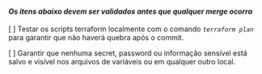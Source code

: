 #### _Os itens abaixo devem ser validados antes que qualquer merge ocorra_

[ ] Testar os scripts terraform localmente com o comando _`terraform plan`_ para garantir que não haverá quebra após o commit.

[ ] Garantir que nenhuma secret, password ou informação sensível está salvo e visível nos arquivos de variáveis ou em qualquer outro local.
